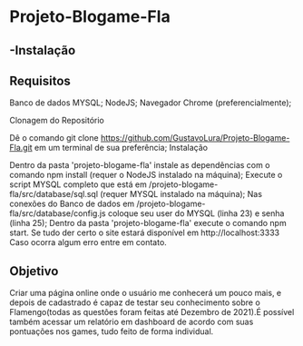# Projeto-Blogame-Fla
-Instalação
-----------------------------------------------
Requisitos
-------------------------------------------------
Banco de dados MYSQL;
NodeJS;
Navegador Chrome (preferencialmente);

Clonagem do Repositório

Dê o comando git clone https://github.com/GustavoLura/Projeto-Blogame-Fla.git em um terminal de sua preferência;
Instalação

Dentro da pasta 'projeto-blogame-fla' instale as dependências com o comando npm install (requer o NodeJS instalado na máquina);
Execute o script MYSQL completo que está em /projeto-blogame-fla/src/database/sql.sql (requer MYSQL instalado na máquina);
Nas conexões do Banco de dados em /projeto-blogame-fla/src/database/config.js coloque seu user do MYSQL (linha 23) e senha (linha 25);
Dentro da pasta 'projeto-blogame-fla' execute o comando npm start. Se tudo der certo o site estará disponível em http://localhost:3333
Caso ocorra algum erro entre em contato.

Objetivo
------------------------------------------------
Criar uma página online onde o usuário me conhecerá um pouco mais, e depois de cadastrado é capaz de testar seu conhecimento sobre o Flamengo(todas as questôes foram feitas até Dezembro de 2021).É possível também acessar um relatório em dashboard de acordo com suas pontuações nos games, tudo feito de forma individual.
